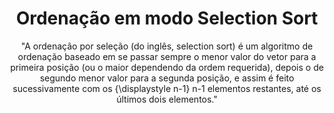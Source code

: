<h1 align="center">Ordenação em modo Selection Sort</h1>

<p align="center">
    "A ordenação por seleção (do inglês, selection sort) é um algoritmo de ordenação baseado em se passar sempre o menor valor do vetor para a primeira posição (ou o maior dependendo da ordem requerida), depois o de segundo menor valor para a segunda posição, e assim é feito sucessivamente com os {\displaystyle n-1} n-1 elementos restantes, até os últimos dois elementos."
</p>
